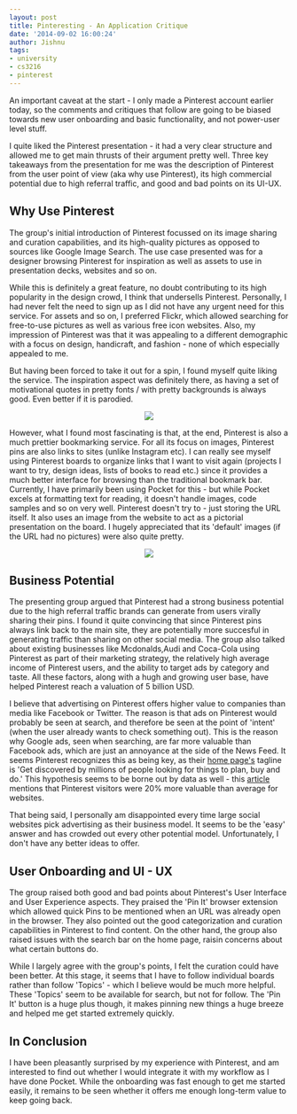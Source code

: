 ```yaml
---
layout: post
title: Pinteresting - An Application Critique
date: '2014-09-02 16:00:24'
author: Jishnu
tags:
- university
- cs3216
- pinterest
---
```


An important caveat at the start - I only made a Pinterest account earlier today, so the comments and critiques that follow are going to be biased towards new user onboarding and basic functionality, and not power-user level stuff.

I quite liked the Pinterest presentation - it had a very clear structure and allowed me to get main thrusts of their argument pretty well. Three key takeaways from the presentation for me was the description of Pinterest from the user point of view (aka why use Pinterest), its high commercial potential due to high referral traffic, and good and bad points on its UI-UX.

Why Use Pinterest
---------

The group's initial introduction of Pinterest focussed on its image sharing and curation capabilities, and its high-quality pictures as opposed to sources like Google Image Search. The use case presented was for a designer browsing Pinterest for inspiration as well as assets to use in presentation decks, websites and so on.

While this is definitely a great feature, no doubt contributing to its high popularity in the design crowd, I think that undersells Pinterest. Personally, I had never felt the need to sign up as I did not have any urgent need for this service. For assets and so on, I preferred Flickr, which allowed searching for free-to-use pictures as well as various free icon websites. Also, my impression of Pinterest was that it was appealing to a different demographic with a focus on design, handicraft, and fashion - none of which especially appealed to me.

But having been forced to take it out for a spin, I found myself quite liking the service. The inspiration aspect was definitely there, as having a set of motivational quotes in pretty fonts / with pretty backgrounds is always good. Even better if it is parodied.

<center><img src="http://cdn.twentytwowords.com/wp-content/uploads/deep4.jpg?5a4855" /></center>

However, what I found most fascinating is that, at the end, Pinterest is also a much prettier bookmarking service. For all its focus on images, Pinterest pins are also links to sites (unlike Instagram etc). I can really see myself using Pinterest boards to organize links that I want to visit again (projects I want to try, design ideas, lists of books to read etc.) since it provides a much better interface for browsing than the traditional bookmark bar. Currently, I have primarily been using Pocket for this - but while Pocket excels at formatting text for reading, it doesn't handle images, code samples and so on very well. Pinterest doesn't try to - just storing the URL itself. It also uses an image from the website to act as a pictorial presentation on the board. I hugely appreciated that its 'default' images (if the URL had no pictures) were also quite pretty.

<center><img src="http://media-cache-ak0.pinimg.com/236x/1e/6e/6d/1e6e6d15bc6a7470e90c7e8ae2567639.jpg" /></center>

Business Potential
----

The presenting group argued that Pinterest had a strong business potential due to the high referral traffic brands can generate from users virally sharing their pins. I found it quite convincing that since Pinterest pins always link back to the main site, they are potentially more succesful in generating traffic than sharing on other social media. The group also talked about existing businesses like Mcdonalds,Audi and Coca-Cola using Pinterest as part of their marketing strategy, the relatively high average income of Pinterest users, and the ability to target ads by category and taste. All these factors, along with a hugh and growing user base, have helped Pinterest reach a valuation of 5 billion USD.

I believe that advertising on Pinterest offers higher value to companies than media like Facebook or Twitter. The reason is that ads on Pinterest would probably be seen at search, and therefore be seen at the point of 'intent' (when the user already wants to check something out). This is the reason why Google ads, seen when searching, are far more valuable than Facebook ads, which are just an annoyance at the side of the News Feed. It seems Pinterest recognizes this as being key, as their <a href="http://business.pinterest.com/en">home page's</a> tagline is 'Get discovered by millions of people looking for things to plan, buy and do.' This hypothesis seems to be borne out by data as well - this <a href="http://blogs.wsj.com/digits/2014/05/15/pinterest-is-now-valued-at-5-billion-despite-almost-no-revenue/">article</a> mentions that Pinterest visitors were 20% more valuable than average for websites.

That being said, I personally am disappointed every time large social websites pick advertising as their business model. It seems to be the 'easy' answer and has crowded out every other potential model. Unfortunately, I don't have any better ideas to offer. 

User Onboarding and UI - UX
----

The group raised both good and bad points about Pinterest's User Interface and User Experience aspects. They praised the 'Pin It' browser extension which allowed quick Pins to be mentioned when an URL was already open in the browser. They also pointed out the good categorization and curation capabilities in Pinterest to find content. On the other hand, the group also raised issues with the search bar on the home page, raisin concerns about what certain buttons do.

While I largely agree with the group's points, I felt the curation could have been better. At this stage, it seems that I have to follow individual boards rather than follow 'Topics' - which I believe would be much more helpful. These 'Topics' seem to be available for search, but not for follow. The 'Pin It' button is a huge plus though, it makes pinning new things a huge breeze and helped me get started extremely quickly.

In Conclusion
-----

I have been pleasantly surprised by my experience with Pinterest, and am interested to find out whether I would integrate it with my workflow as I have done Pocket. While the onboarding was fast enough to get me started easily, it remains to be seen whether it offers me enough long-term value to keep going back.